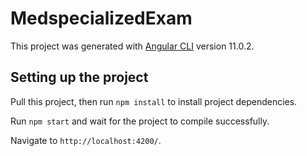 # MedspecializedExam

This project was generated with [Angular CLI](https://github.com/angular/angular-cli) version 11.0.2.

## Setting up the project

Pull this project, then run `npm install` to install project dependencies.

Run `npm start` and wait for the project to compile successfully.

Navigate to `http://localhost:4200/`.



